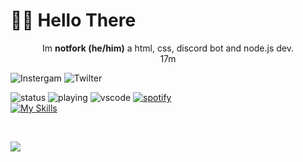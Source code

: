 # 👋🏻 Hello There
<p align="center">
Im <b>notfork (he/him)</b> a html, css, discord bot and node.js dev.
<br>
17m
<br>
</p>

![Instergam](https://www.instagram.com/notforkdev/)
![Twilter](https://twitter.com/notforkfr)

![status](https://api.statusbadges.me/badge/status/766770928297181245?style=for-the-badge)
![playing](https://api.statusbadges.me/badge/playing/766770928297181245?style=for-the-badge)
![vscode](https://api.statusbadges.me/badge/vscode/766770928297181245?style=for-the-badge)
[![spotify](https://api.statusbadges.me/badge/spotify/766770928297181245?style=for-the-badge)](https://api.statusbadges.me/openspotify/766770928297181245)
<br>
[![My Skills](https://skillicons.dev/icons?i=html,css,bots,nodejs,md,js,discord)](https://skillicons.dev)

<br>

<p>
<a href="https://github-readme-stats.vercel.app/api?username=notforkdev)](https://github.com/anuraghazra/github-readme-stats">
  <img src="https://github-readme-stats.vercel.app/api?username=notforkdev" />
</a>
</p>
